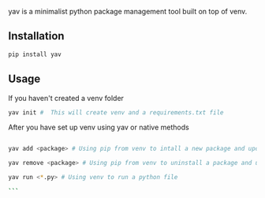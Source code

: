 yav is a minimalist python package management tool built on top of venv. 

## Installation

```bash
pip install yav
```
## Usage

If you haven't created a venv folder 
```bash
yav init #  This will create venv and a requirements.txt file
```

After you have set up venv using yav or native methods   

````bash

yav add <package> # Using pip from venv to intall a new package and update requirements.txt

yav remove <package> # Using pip from venv to uninstall a package and update requirements.txt

yav run <*.py> # Using venv to run a python file

```
